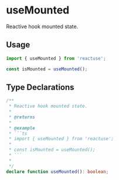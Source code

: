 # useMounted

Reactive hook mounted state.

## Usage

```ts
import { useMounted } from 'reactuse';

const isMounted = useMounted();
```

## Type Declarations

````ts
/**
 * Reactive hook mounted state.
 *
 * @returns
 *
 * @example
 * ```ts
 * import { useMounted } from 'reactuse';
 *
 * const isMounted = useMounted();
 * ```
 *
 */
declare function useMounted(): boolean;
````
